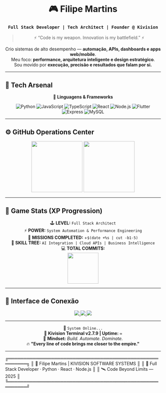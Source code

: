 <!-- █▀█ █▀█ █▀█ █▄░█ █▀█ █▀█ █▀█ █▀█ █▀█ █▀█ █▄░█ -->
<!-- █▀▄ █▄█ █▀▄ █░▀█ █▄█ █▀▄ █▀▄ █▄█ █▀▄ █▄█ █░▀█ -->
<!--           F I L I P E   M A R T I N S ⚡          -->

<div align="center">

# 🎮 Filipe Martins

### `Full Stack Developer | Tech Architect | Founder @ Kivision`

> ⚡ “Code is my weapon. Innovation is my battlefield.” ⚡

Crio sistemas de alto desempenho — **automação, APIs, dashboards e apps web/mobile**.  
Meu foco: **performance, arquitetura inteligente e design estratégico**.  
Sou movido por **execução, precisão e resultados que falam por si.**

</div>

---

## 🧠 Tech Arsenal

<div align="center">
  
🎯 **Linguagens & Frameworks**
  
![Python](https://img.shields.io/badge/Python-0D1117?style=for-the-badge&logo=python&logoColor=3C9DD0)
![JavaScript](https://img.shields.io/badge/JavaScript-0D1117?style=for-the-badge&logo=javascript&logoColor=F7DF1E)
![TypeScript](https://img.shields.io/badge/TypeScript-0D1117?style=for-the-badge&logo=typescript&logoColor=3178C6)
![React](https://img.shields.io/badge/React.js-0D1117?style=for-the-badge&logo=react&logoColor=61DAFB)
![Node.js](https://img.shields.io/badge/Node.js-0D1117?style=for-the-badge&logo=node.js&logoColor=3C873A)
![Flutter](https://img.shields.io/badge/Flutter-0D1117?style=for-the-badge&logo=flutter&logoColor=02569B)
![Express](https://img.shields.io/badge/Express-0D1117?style=for-the-badge&logo=express&logoColor=FFFFFF)
![MySQL](https://img.shields.io/badge/MySQL-0D1117?style=for-the-badge&logo=mysql&logoColor=00ADEF)

</div>

---

## ⚙️ GitHub Operations Center

<div align="center">
  <img src="https://github-readme-stats.vercel.app/api?username=filipemarttns&show_icons=true&theme=radical&include_all_commits=true&count_private=true&hide_border=true&custom_title=KIVISION+SYSTEMS+REPORT" height="165px"/>
  <img src="https://github-readme-stats.vercel.app/api/top-langs/?username=filipemarttns&layout=compact&theme=radical&hide_border=true&langs_count=8&custom_title=MAIN+TECHS+USED" height="165px"/>
</div>

---

## 🧩 Game Stats (XP Progression)

<div align="center">
  
🕹️ **LEVEL:** `Full Stack Architect`  
⚡ **POWER:** `System Automation & Performance Engineering`  
🎯 **MISSIONS COMPLETED:** +`$(date +%s | cut -b1-5)`  
🧠 **SKILL TREE:** `AI Integration | Cloud APIs | Business Intelligence`  
💻 **TOTAL COMMITS:**  
<img src="https://github-readme-stats.vercel.app/api?username=filipemarttns&show_icons=true&theme=tokyonight&include_all_commits=true&hide_title=true&hide_rank=true&hide_border=true&hide=contribs,issues,stars" height="100px"/>

</div>

---

## 🔮 Interface de Conexão

<div align="center">
  <a href="https://www.linkedin.com/in/filipe-gabriel-13864a265" target="_blank">
    <img src="https://img.shields.io/badge/LinkedIn-0A66C2?style=for-the-badge&logo=linkedin&logoColor=white" />
  </a>
  <a href="https://www.instagram.com/filipe.marttns" target="_blank">
    <img src="https://img.shields.io/badge/Instagram-DD2A7B?style=for-the-badge&logo=instagram&logoColor=white" />
  </a>
  <a href="https://github.com/filipemarttns" target="_blank">
    <img src="https://img.shields.io/badge/GitHub-171515?style=for-the-badge&logo=github&logoColor=white" />
  </a>
</div>

---

<div align="center">

🧬 `System Online...`  
💾 **Kivision Terminal v2.7.9 | Uptime:** `∞`  
🧠 **Mindset:** *Build. Automate. Dominate.*  
🔥 **"Every line of code brings me closer to the empire."**

</div>

---

<!-- ASCII CYBER FOOTER -->
╔════════════════════════════════════════════════════════╗
║ 👑 Filipe Martins | KIVISION SOFTWARE SYSTEMS ║
║ 🧠 Full Stack Developer · Python · React · Node.js ║
║ 🛰️ Code Beyond Limits — 2025 ║
╚════════════════════════════════════════════════════════╝
